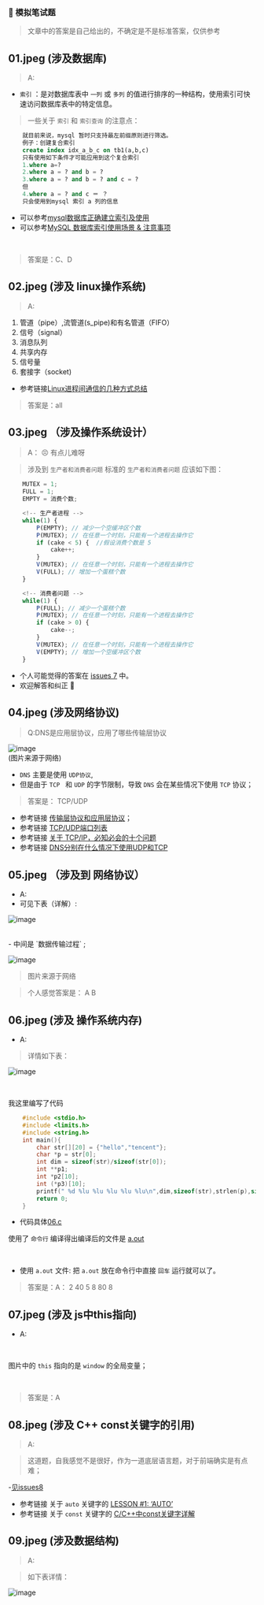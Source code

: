 ### 📖 模拟笔试题

> 文章中的答案是自己给出的，不确定是不是标准答案，仅供参考

## 01.jpeg (涉及数据库)
> A:
- `索引` ：是对数据库表中 `一列` 或 `多列` 的值进行排序的一种结构，使用索引可快速访问数据库表中的特定信息。
> 一些关于 `索引` 和 `索引查询` 的注意点：
```sql
    就目前来说，mysql 暂时只支持最左前缀原则进行筛选。
    例子：创建复合索引
    create index idx_a_b_c on tb1(a,b,c)
    只有使用如下条件才可能应用到这个复合索引
    1.where a=?
    2.where a = ? and b = ?
    3.where a = ? and b = ? and c = ?
    但
    4.where a = ? and c ＝ ？
    只会使用到mysql 索引 a 列的信息
```
- 可以参考[mysql数据库正确建立索引及使用](http://blog.51cto.com/4925054/1097107)
- 可以参考[MySQL 数据库索引使用场景 & 注意事项](https://juejin.im/entry/58ef200144d904006cdf29c2)

<br>

> 答案是：C、D

## 02.jpeg (涉及 linux操作系统)
> A:
1. 管道（pipe）,流管道(s_pipe)和有名管道（FIFO）
2. 信号（signal）
3. 消息队列
4. 共享内存
5. 信号量
6. 套接字（socket)

- 参考链接[Linux进程间通信的几种方式总结](https://blog.csdn.net/gatieme/article/details/50908749)

> 答案是：all

## 03.jpeg （涉及操作系统设计）
> A： 😣 有点儿难呀

> 涉及到 `生产者和消费者问题` 
> 标准的 `生产者和消费者问题` 应该如下图：
```js
    MUTEX = 1;
    FULL = 1;
    EMPTY = 消费个数;
```
```js
    <!-- 生产者进程 -->
    while(1) {
        P(EMPTY); // 减少一个空缓冲区个数
        P(MUTEX); // 在任意一个时刻，只能有一个进程去操作它
        if (cake < 5) {  //假设消费个数是 5
            cake++;
        }
        V(MUTEX); // 在任意一个时刻，只能有一个进程去操作它
        V(FULL); // 增加一个蛋糕个数
    }
```

```js
    <!-- 消费者问题 -->
    while(1) {
        P(FULL); // 减少一个蛋糕个数
        P(MUTEX); // 在任意一个时刻，只能有一个进程去操作它
        if (cake > 0) {
            cake--;
        }
        V(MUTEX); // 在任意一个时刻，只能有一个进程去操作它
        V(EMPTY); // 增加一个空缓冲区个数
    }
```

- 个人可能觉得的答案在 [issues 7](https://github.com/heycqing/KillTime/issues/7) 中。
- 欢迎解答和纠正 🐾 

## 04.jpeg (涉及网络协议)
> Q:DNS是应用层协议，应用了哪些传输层协议

![image](./showImgs/1.png)
<br>
(图片来源于网络)
- `DNS` 主要是使用 `UDP协议`,
- 但是由于 `TCP ` 和 `UDP` 的字节限制，导致 `DNS` 会在某些情况下使用 `TCP` 协议；

> 答案是： TCP/UDP
- 参考链接 [传输层协议和应用层协议](https://blog.csdn.net/qq_35733751/article/details/80114251)；
- 参考链接 [TCP/UDP端口列表](https://zh.wikipedia.org/wiki/TCP/UDP%E7%AB%AF%E5%8F%A3%E5%88%97%E8%A1%A8)
- 参考链接 [关于 TCP/IP，必知必会的十个问题](https://juejin.im/post/598ba1d06fb9a03c4d6464ab)
- 参考链接 [DNS分别在什么情况下使用UDP和TCP](https://www.cnblogs.com/549294286/p/5172435.html)


## 05.jpeg （涉及到 网络协议）
- A:
- 可见下表（详解）:

![image](./showImgs/threehand.png)

<br>
- 中间是 `数据传输过程` ;
<br>

![image](./showImgs/four.png)

> 图片来源于网络

> 个人感觉答案是： A B

## 06.jpeg (涉及 操作系统内存)
- A:
> 详情如下表：

![image](./showImgs/32-64.jpg)

<br>

我这里编写了代码
```c
    #include <stdio.h>
    #include <limits.h>
    #include <string.h>
    int main(){
        char str[][20] = {"hello","tencent"};
        char *p = str[0];
        int dim = sizeof(str)/sizeof(str[0]);
        int **p1;
        int *p2[10];
        int (*p3)[10];
        printf(" %d %lu %lu %lu %lu %lu\n",dim,sizeof(str),strlen(p),sizeof(p1),sizeof(p2),sizeof(p3));
        return 0;
    }
```

- 代码具体[06.c](./c/06.c)

使用了 `命令行` 编译得出编译后的文件是 [a.out](./c/a.out)

<br>

- 使用 `a.out` 文件: 把 `a.out` 放在命令行中直接 `回车` 运行就可以了。

> 答案是：A： 2 40 5 8 80 8

## 07.jpeg (涉及 js中this指向)
- A:

<br>

图片中的 `this` 指向的是 `window` 的全局变量；

<br>

> 答案是：A

## 08.jpeg (涉及 C++ const关键字的引用)
> A:

> 这道题，自我感觉不是很好，作为一道底层语言题，对于前端确实是有点难；

-[见issues8](https://github.com/heycqing/KillTime/issues/8)

- 参考链接 关于 `auto` 关键字的 [LESSON #1: ‘AUTO’](https://mbevin.wordpress.com/2012/11/13/auto/)
- 参考链接 关于 `const` 关键字的 [C/C++中const关键字详解](https://www.cnblogs.com/yc_sunniwell/archive/2010/07/14/1777416.html)


## 09.jpeg (涉及数据结构)
> A:

> 如下表详情：

![image](./showImgs/dataStruction.png)

